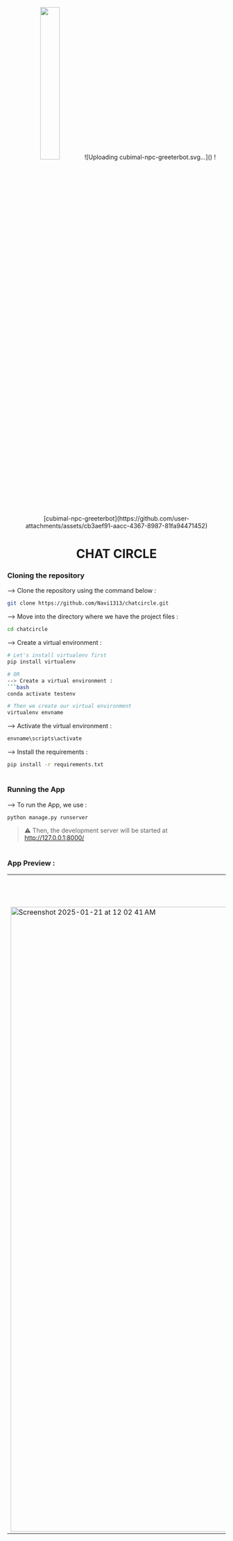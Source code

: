 <div align="center">
<img width="30%" src="">
![Uploading cubimal-npc-greeterbot.svg…]()
![cubimal-npc-greeterbot](https://github.com/user-attachments/assets/cb3aef91-aacc-4367-8987-81fa94471452)

# CHAT CIRCLE
</div>

### Cloning the repository

--> Clone the repository using the command below :
```bash
git clone https://github.com/Navi1313/chatcircle.git

```

--> Move into the directory where we have the project files : 
```bash
cd chatcircle

```

--> Create a virtual environment :
```bash
# Let's install virtualenv first
pip install virtualenv

# OR
--> Create a virtual environment :
```bash
conda activate testenv

# Then we create our virtual environment
virtualenv envname

```

--> Activate the virtual environment :
```bash
envname\scripts\activate

```

--> Install the requirements :
```bash
pip install -r requirements.txt

```

#

### Running the App

--> To run the App, we use :
```bash
python manage.py runserver

```

> ⚠ Then, the development server will be started at http://127.0.0.1:8000/

#

### App Preview :

<table width="100%"> 
<tr>
<td width="50%">      
&nbsp;
<br>
<p align="center">
  Feed Home
</p>
<img width="1440" alt="Screenshot 2025-01-21 at 12 02 41 AM" src="https://github.com/user-attachments/assets/3f08f8dc-1ffd-4f9d-b8ea-3761b4378a04" />
</td> 
<td width="50%">
<br>
<p align="center">
  Room Conversation Preview
</p>
 <img width="1440" alt="Screenshot 2025-01-21 at 12 03 55 AM" src="https://github.com/user-attachments/assets/5e65c11f-a673-4442-9832-ce5955366948" />
</td>
</table>


